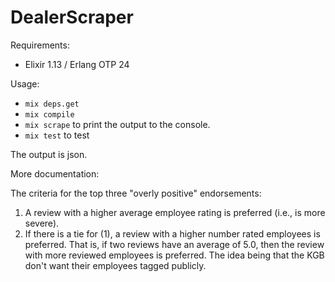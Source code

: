 # DealerScraper

Requirements:

- Elixir 1.13 / Erlang OTP 24

Usage:

- `mix deps.get`
- `mix compile`
- `mix scrape` to print the output to the console.
- `mix test` to test

The output is json.

More documentation:

The criteria for the top three "overly positive" endorsements:

1. A review with a higher average employee rating is preferred (i.e., is more severe).
2. If there is a tie for (1), a review with a higher number rated employees is preferred. That is, if two reviews have an average of 5.0, then the review with more reviewed employees is preferred. The idea being that the KGB don't want their employees tagged publicly.



